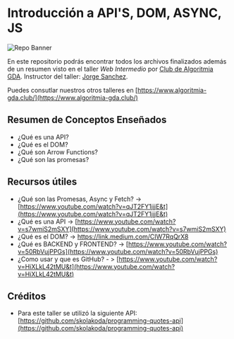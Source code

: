# Introducción a API'S, DOM, ASYNC, JS
![Repo Banner](https://img.evbuc.com/https%3A%2F%2Fcdn.evbuc.com%2Fimages%2F108108883%2F272470550605%2F1%2Foriginal.20200809-021703?w=1080&auto=format%2Ccompress&q=75&sharp=10&rect=0%2C80%2C2560%2C1280&s=8baaab918c5a05b2309922a69b93d3f9)

En este repositorio podrás encontrar todos los archivos finalizados además de un resumen visto en el taller *Web Intermedio* por [Club de Algoritmia GDA](https://github.com/Club-de-Algoritmia-GDA). Instructor del taller: [Jorge Sanchez](https://github.com/S4ND1X).

Puedes consutlar nuestros otros talleres en [https://www.algoritmia-gda.club/](https://www.algoritmia-gda.club/)
## Resumen de Conceptos Enseñados

 - ¿Qué es una API? 
 - ¿Qué es el DOM? 
 - ¿Qué son Arrow Functions? 
 - ¿Qué son las promesas? 

## Recursos útiles

 - ¿Qué son las Promesas, Async y Fetch? -> [https://www.youtube.com/watch?v=qJT2FY1jjjE&t](https://www.youtube.com/watch?v=qJT2FY1jjjE&t)
 - ¿Qué es una API -> [https://www.youtube.com/watch?v=s7wmiS2mSXY](https://www.youtube.com/watch?v=s7wmiS2mSXY)
 - ¿Qué es el DOM? -> https://link.medium.com/CIW7RqQrX8
 - ¿Qué es BACKEND y FRONTEND?  -> [https://www.youtube.com/watch?v=50RbVujPPGs](https://www.youtube.com/watch?v=50RbVujPPGs)
 - ¿Como usar y que es GitHub? - > [https://www.youtube.com/watch?v=HiXLkL42tMU&t](https://www.youtube.com/watch?v=HiXLkL42tMU&t)

## Créditos

 - Para este taller se utilizó la siguiente API: [https://github.com/skolakoda/programming-quotes-api](https://github.com/skolakoda/programming-quotes-api)
